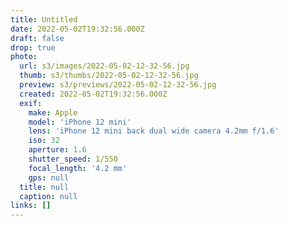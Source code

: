 ```yaml
---
title: Untitled
date: 2022-05-02T19:32:56.000Z
draft: false
drop: true
photo:
  url: s3/images/2022-05-02-12-32-56.jpg
  thumb: s3/thumbs/2022-05-02-12-32-56.jpg
  preview: s3/previews/2022-05-02-12-32-56.jpg
  created: 2022-05-02T19:32:56.000Z
  exif:
    make: Apple
    model: 'iPhone 12 mini'
    lens: 'iPhone 12 mini back dual wide camera 4.2mm f/1.6'
    iso: 32
    aperture: 1.6
    shutter_speed: 1/550
    focal_length: '4.2 mm'
    gps: null
  title: null
  caption: null
links: []
---
```

